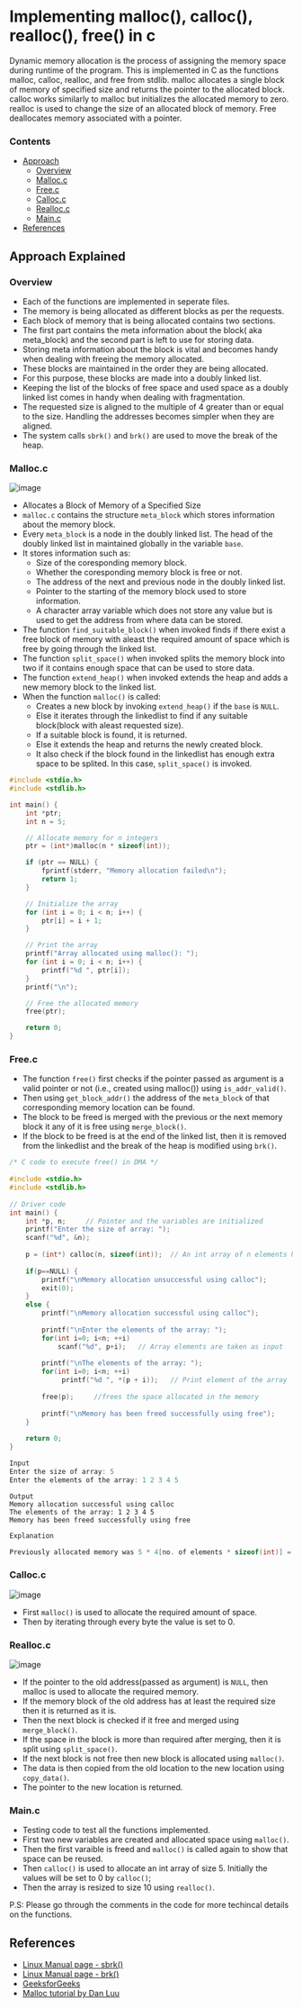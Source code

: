 # Implementing malloc(), calloc(), realloc(), free() in c
Dynamic memory allocation is the process of assigning the memory space during runtime of the program. This is implemented in C as the functions malloc, calloc, realloc, and free from stdlib. malloc allocates a single block of memory of specified size and returns the pointer to the allocated block. calloc works similarly to malloc but initializes the allocated memory to zero. realloc is used to change the size of an allocated block of memory. Free deallocates memory associated with a pointer.

### Contents
* [Approach](#approach-explained)
  * [Overview](#overview)
  * [Malloc.c](#mallocc)
  * [Free.c](#freec)
  * [Calloc.c](#callocc)
  * [Realloc.c](#reallocc)
  * [Main.c](#mainc)
* [References](#references)

## Approach Explained
### Overview
* Each of the functions are implemented in seperate files.
* The memory is being allocated as different blocks as per the requests.
* Each block of memory that is being allocated contains two sections.
* The first part contains the meta information about the block( aka meta_block) and the second part is left to use for storing data.
* Storing meta information about the block is vital and becomes handy when dealing with freeing the memory allocated.
* These blocks are maintained in the order they are being allocated.
* For this purpose, these blocks are made into a doubly linked list. 
* Keeping the list of the blocks of free space and used space as a doubly linked list comes in handy when dealing with fragmentation.
* The requested size is aligned to the multiple of 4 greater than or equal to the size. Handling the addresses becomes simpler when they are aligned. 
* The system calls `sbrk()` and `brk()` are used to move the break of the heap.  

### Malloc.c

![image](https://github.com/Gurupatil0003/DSA_Tutorial/assets/110026505/77280eb6-7a31-4a80-af10-2083d1a48be5)

* Allocates a Block of Memory of a Specified Size
* ```malloc.c``` contains the structure ```meta_block``` which stores information about the memory block.
* Every ```meta_block``` is a node in the doubly linked list. The head of the doubly linked list in maintained globally in the variable ```base```.
* It stores information such as:
  * Size of the coresponding memory block.
  * Whether the coresponding memory block is free or not.
  * The address of the next and previous node in the doubly linked list.
  * Pointer to the starting of the memory block used to store information.
  * A character array variable which does not store any value but is used to get the address from where data can be stored.
* The function ```find_suitable_block()``` when invoked finds if there exist a free block of memory with aleast the required amount of space which is free by going through the linked list.
* The function ```split_space()``` when invoked splits the memory block into two if it contains enough space that can be used to store data.
* The function ```extend_heap()``` when invoked extends the heap and adds a new memory block to the linked list.
* When the function ```malloc()``` is called:
  * Creates a new block by invoking ```extend_heap()``` if the ```base``` is ```NULL```.
  * Else it iterates through the linkedlist to find if any suitable block(block with aleast requested size).
  * If a suitable block is found, it is returned.
  * Else it extends the heap and returns the newly created block.
  * It also check if the block found in the linkedlist has enough extra space to be splited. In this case, ```split_space()``` is invoked.
 
```c
#include <stdio.h>
#include <stdlib.h>

int main() {
    int *ptr;
    int n = 5;

    // Allocate memory for n integers
    ptr = (int*)malloc(n * sizeof(int));

    if (ptr == NULL) {
        fprintf(stderr, "Memory allocation failed\n");
        return 1;
    }

    // Initialize the array
    for (int i = 0; i < n; i++) {
        ptr[i] = i + 1;
    }

    // Print the array
    printf("Array allocated using malloc(): ");
    for (int i = 0; i < n; i++) {
        printf("%d ", ptr[i]);
    }
    printf("\n");

    // Free the allocated memory
    free(ptr);

    return 0;
}

```

### Free.c
* The function `free()` first checks if the pointer passed as argument is a valid pointer or not (i.e., created using malloc()) using `is_addr_valid()`.
* Then using `get_block_addr()` the address of the `meta_block` of that corresponding memory location can be found.
* The block to be freed is merged with the previous or the next memory block it any of it is free using `merge_block()`.
* If the block to be freed is at the end of the linked list, then it is removed from the linkedlist and the break of the heap is modified using `brk()`.
```c
/* C code to execute free() in DMA */
 
#include <stdio.h>
#include <stdlib.h>
 
// Driver code
int main() {
    int *p, n;     // Pointer and the variables are initialized
    printf("Enter the size of array: ");
    scanf("%d", &n);
 
    p = (int*) calloc(n, sizeof(int));  // An int array of n elements has been assigned to the pointer
     
    if(p==NULL) {
        printf("\nMemory allocation unsuccessful using calloc");
        exit(0);
    }
    else {
        printf("\nMemory allocation successful using calloc");
         
        printf("\nEnter the elements of the array: ");
        for(int i=0; i<n; ++i)
            scanf("%d", p+i);   // Array elements are taken as input
         
        printf("\nThe elements of the array: ");
        for(int i=0; i<n; ++i)
             printf("%d ", *(p + i));   // Print element of the array
       
        free(p);     //frees the space allocated in the memory
         
        printf("\nMemory has been freed successfully using free");
    }
     
    return 0;
}
```
```c
Input
Enter the size of array: 5
Enter the elements of the array: 1 2 3 4 5
```
```
Output
Memory allocation successful using calloc
The elements of the array: 1 2 3 4 5 
Memory has been freed successfully using free
```
```c
Explanation

Previously allocated memory was 5 * 4[no. of elements * sizeof(int)] = 20 bytes using calloc. By using the function “free()”, the space allocated to the memory has been deleted thereafter.
```

### Calloc.c

![image](https://github.com/Gurupatil0003/DSA_Tutorial/assets/110026505/d52544d1-4a15-4905-ac14-3cda695ea6de)

* First `malloc()` is used to allocate the required amount of space.
* Then by iterating through every byte the value is set to 0.

### Realloc.c

![image](https://github.com/Gurupatil0003/DSA_Tutorial/assets/110026505/904379e9-9781-4036-9b2f-dc5aa81c2b35)

* If the pointer to the old address(passed as argument) is `NULL`, then malloc is used to allocate the required memory.
* If the memory block of the old address has at least the required size then it is returned as it is.
* Then the next block is checked if it free and merged using `merge_block()`.
* If the space in the block is more than required after merging, then it is split using `split_space()`.
* If the next block is not free then new block is allocated using `malloc()`. 
* The data is then copied from the old location to the new location using `copy_data()`.
* The pointer to the new location is returned.

### Main.c
 * Testing code to test all the functions implemented.
 * First two new variables are created and allocated space using `malloc()`.
 * Then the first varaible is freed and `malloc()` is called again to show that space can be reused.
 * Then `calloc()` is used to allocate an int array of size 5. Initially the values will be set to 0 by `calloc()`;
 * Then the array is resized to size 10 using `realloc()`.

P.S: Please go through the comments in the code for more techincal details on the functions.

## References
* [Linux Manual page - sbrk()](https://linux.die.net/man/2/sbrk)
* [Linux Manual page - brk()](https://man7.org/linux/man-pages/man2/brk.2.html)
* [GeeksforGeeks](https://www.geeksforgeeks.org/memory-layout-of-c-program/)
* [Malloc tutorial by Dan Luu]()
